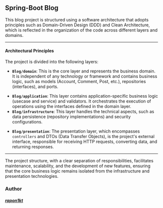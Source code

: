 ## Spring-Boot Blog

This blog project is structured using a software architecture that adopts principles such as Domain-Driven Design (DDD) and Clean Architecture, which is reflected in the organization of the code across different layers and domains.

---

#### Architectural Principles

The project is divided into the following layers:

- **`Blog/domain`**: This is the core layer and represents the business domain. It is independent of any technology or framework and contains business logic, such as models (Account, Comment, Post, etc.), repositories (interfaces), and ports.

* **`Blog/application`**: This layer contains application-specific business logic (usecase and service) and validators. It orchestrates the execution of operations using the interfaces defined in the domain layer.
* **`Blog/infrastructure`**: This layer handles the technical aspects, such as data persistence (repository implementations) and security configurations.

- **`Blog/presentation`**: The presentation layer, which encompasses `controllers` and DTOs (Data Transfer Objects), is the project's external interface, responsible for receiving HTTP requests, converting data, and returning responses.

---

The project structure, with a clear separation of responsibilities, facilitates maintenance, scalability, and the development of new features, ensuring that the core business logic remains isolated from the infrastructure and presentation technologies.

### Author

##### [rapon1kt](https://github.com/rapon1kt)
